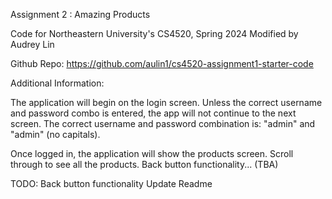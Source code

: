 Assignment 2 : Amazing Products

Code for Northeastern University's CS4520, Spring 2024
Modified by Audrey Lin

Github Repo: https://github.com/aulin1/cs4520-assignment1-starter-code

Additional Information: 

The application will begin on the login screen. Unless the correct username and password combo is entered, the app will not continue to the next screen. The correct username and password combination is: "admin" and "admin" (no capitals).

Once logged in, the application will show the products screen. Scroll through to see all the products.
Back button functionality... (TBA)

TODO:
Back button functionality
Update Readme